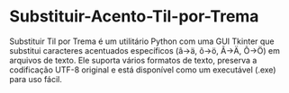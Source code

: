 # Substituir-Acento-Til-por-Trema
Substituir Til por Trema é um utilitário Python com uma GUI Tkinter que substitui caracteres acentuados específicos (ã→ä, õ→ö, Ã→Ä, Õ→Ö) em arquivos de texto. Ele suporta vários formatos de texto, preserva a codificação UTF-8 original e está disponível como um executável (.exe) para uso fácil. 
